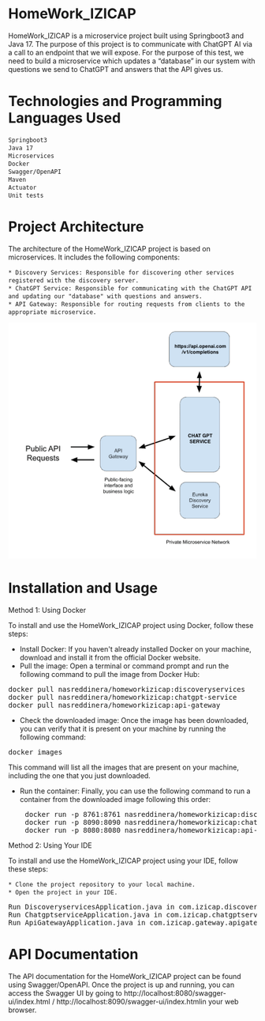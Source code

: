 # HomeWork_IZICAP

HomeWork_IZICAP is a microservice project built using Springboot3 and Java 17. The purpose of this project is to communicate with ChatGPT AI via a call to an endpoint that we will expose. For the purpose of this test, we need to build a microservice which updates a “database” in our system with questions we send to ChatGPT and answers that the API gives us.

# Technologies and Programming Languages Used

    Springboot3
    Java 17
    Microservices
    Docker
    Swagger/OpenAPI
    Maven
    Actuator
    Unit tests

# Project Architecture

The architecture of the HomeWork_IZICAP project is based on microservices. It includes the following components:

    * Discovery Services: Responsible for discovering other services registered with the discovery server.
    * ChatGPT Service: Responsible for communicating with the ChatGPT API and updating our "database" with questions and answers.
    * API Gateway: Responsible for routing requests from clients to the appropriate microservice.

![Example image](1.png)

# Installation and Usage

Method 1: Using Docker

To install and use the HomeWork_IZICAP project using Docker, follow these steps:

* Install Docker: If you haven't already installed Docker on your machine, download and install it from the official Docker website.
* Pull the image: Open a terminal or command prompt and run the following command to pull the image from Docker Hub:

   
<pre>
docker pull nasreddinera/homeworkizicap:discoveryservices
docker pull nasreddinera/homeworkizicap:chatgpt-service
docker pull nasreddinera/homeworkizicap:api-gateway
</pre>

* Check the downloaded image: Once the image has been downloaded, you can verify that it is present on your machine by running the following command:

<pre>
docker images
</pre>

This command will list all the images that are present on your machine, including the one that you just downloaded.
* Run the container: Finally, you can use the following command to run a container from the downloaded image following this order:
<pre>
    docker run -p 8761:8761 nasreddinera/homeworkizicap:discoveryservices
    docker run -p 8090:8090 nasreddinera/homeworkizicap:chatgpt-service
    docker run -p 8080:8080 nasreddinera/homeworkizicap:api-gateway
</pre>

Method 2: Using Your IDE

To install and use the HomeWork_IZICAP project using your IDE, follow these steps:

    * Clone the project repository to your local machine.
    * Open the project in your IDE.
    
<pre>
Run DiscoveryservicesApplication.java in com.izicap.discoveryservices.discoveryservices package.
Run ChatgptserviceApplication.java in com.izicap.chatgptservice package.
Run ApiGatewayApplication.java in com.izicap.gateway.apigateway package.
</pre>

# API Documentation

The API documentation for the HomeWork_IZICAP project can be found using Swagger/OpenAPI. Once the project is up and running, you can access the Swagger UI by going to http://localhost:8080/swagger-ui/index.html / http://localhost:8090/swagger-ui/index.htmlin your web browser.
